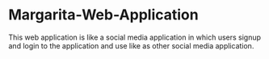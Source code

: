 # Margarita-Web-Application
This web application is like a social media application in which users signup and login to the application and use like as other social media application. 
